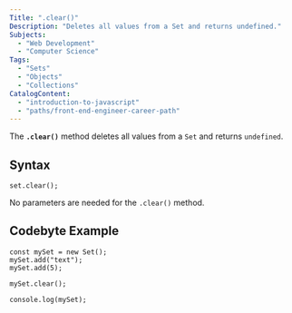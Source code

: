 ```yaml
---
Title: ".clear()"
Description: "Deletes all values from a Set and returns undefined."
Subjects:
  - "Web Development"
  - "Computer Science"
Tags:
  - "Sets"
  - "Objects"
  - "Collections"
CatalogContent:
  - "introduction-to-javascript"
  - "paths/front-end-engineer-career-path"
---
```


The **`.clear()`** method deletes all values from a `Set` and returns `undefined`.

## Syntax

```pseudo
set.clear();
```

No parameters are needed for the `.clear()` method.

## Codebyte Example

```codebyte/javascript
const mySet = new Set();
mySet.add("text");
mySet.add(5);

mySet.clear();

console.log(mySet);
```
